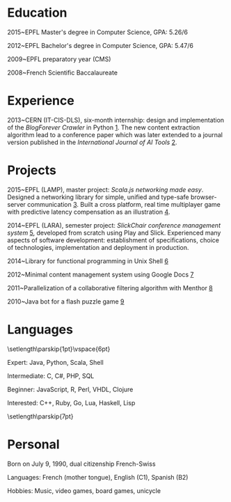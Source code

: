 # Education

2015~EPFL Master's degree in Computer Science, GPA: 5.26/6

2012~EPFL Bachelor's degree in Computer Science, GPA: 5.47/6

2009~EPFL preparatory year (CMS)

2008~French Scientific Baccalaureate

# Experience

2013~CERN (IT-CIS-DLS), six-month internship: design and implementation of the *BlogForever Crawler* in Python [1]. The new content extraction algorithm lead to a conference paper which was later extended to a journal version published in the *International Journal of AI Tools* [2].

# Projects

2015~EPFL (LAMP), master project: *Scala.js networking made easy*. Designed a networking library for simple, unified and type-safe browser-server communication [3]. Built a cross platform, real time multiplayer game with predictive latency compensation as an illustration [4].

2014~EPFL (LARA), semester project: *SlickChair conference management system* [5], developed from scratch using Play and Slick. Experienced many aspects of software development: establishment of specifications, choice of technologies, implementation and deployment in production.

2014~Library for functional programming in Unix Shell [6]

2012~Minimal content management system using Google Docs [7]

2011~Parallelization of a collaborative filtering algorithm with Menthor [8]

2010~Java bot for a flash puzzle game [9]

# Languages
<!-- Top 30 languages according to http://spectrum.ieee.org/static/interactive-the-top-programming-languages -->
\setlength\parskip{1pt}\vspace{6pt}

Expert: Java, Python, Scala, Shell

Intermediate: C, C#, PHP, SQL

Beginner: JavaScript, R, Perl, VHDL, Clojure

Interested: C++, Ruby, Go, Lua, Haskell, Lisp

\setlength\parskip{7pt}

# Personal

Born on July 9, 1990, dual citizenship French-Swiss

Languages: French (mother tongue), English (C1), Spanish (B2)

Hobbies: Music, video games, board games, unicycle


[1]: https://github.com/BlogForever/crawler
[2]: https://dl.acm.org/citation.cfm?id=2611067
[3]: https://github.com/OlivierBlanvillain/scala-js-transport
[4]: https://github.com/OlivierBlanvillain/survivor
[5]: https://github.com/SlickChair/SlickChair
[6]: https://github.com/OlivierBlanvillain/bourne-shell-list
[7]: https://code.google.com/p/google-cms
[8]: https://github.com/OlivierBlanvillain/menthor/tree/recommender
[9]: https://code.google.com/p/hypercube-bot

